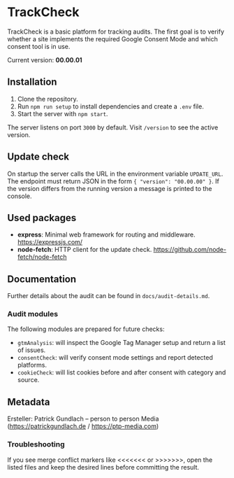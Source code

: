# TrackCheck

TrackCheck is a basic platform for tracking audits. The first goal is to verify whether a site implements the required Google Consent Mode and which consent tool is in use.

Current version: **00.00.01**

## Installation

1. Clone the repository.
2. Run `npm run setup` to install dependencies and create a `.env` file.
3. Start the server with `npm start`.

The server listens on port `3000` by default. Visit `/version` to see the active version.

## Update check

On startup the server calls the URL in the environment variable `UPDATE_URL`. The endpoint must return JSON in the form `{ "version": "00.00.00" }`. If the version differs from the running version a message is printed to the console.

## Used packages

- **express**: Minimal web framework for routing and middleware. <https://expressjs.com/>
- **node-fetch**: HTTP client for the update check. <https://github.com/node-fetch/node-fetch>

## Documentation

Further details about the audit can be found in `docs/audit-details.md`.

### Audit modules

The following modules are prepared for future checks:

- `gtmAnalysis`: will inspect the Google Tag Manager setup and return a list of issues.
- `consentCheck`: will verify consent mode settings and report detected platforms.
- `cookieCheck`: will list cookies before and after consent with category and source.

## Metadata

Ersteller: Patrick Gundlach – person to person Media (<https://patrickgundlach.de> / <https://ptp-media.com>)


### Troubleshooting
If you see merge conflict markers like <<<<<<< or >>>>>>>, open the listed files and keep the desired lines before committing the result.
